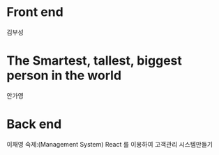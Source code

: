 <h1> Front end </h1>
<p> 
김부성
</p>
<h1> The Smartest, tallest, biggest person in the world </h1>
<p> 
안가영
</p>
<h1> Back end </h1>
<p>
이채영
숙제:(Management System) React 를 이용하여 고객관리 시스템만들기 
</p>
